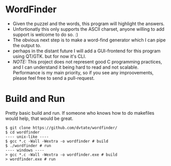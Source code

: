 # WordFinder
- Given the puzzel and the words, this program will highlight the answers. 
- Unfortionatly this only supports the ASCII charset, anyone willing to add support is welcome to do so. :)
- The obvious next step is to make a word-find generator which I can pipe the output to.
- perhaps in the distant future I will add a GUI-frontend for this program using QT/GTK. but for now it's CLI.
- *NOTE:* This project does not represent good C programming practices, and I can understand it being hard to read and not scalable. Performance is my main priority, so if you see any improovements, please feel free to send a pull-request.

# Build and Run
Pretty basic build and run. If someone who knows how to do makefiles would help, that would be great.
```
$ git clone https://github.com/dvtate/wordfinder/
$ cd wordfinder
---- unix-like ----
$ gcc *.c -Wall -Wextra -o wordfinder # build
$ ./wordfinder # run
---- windows ---- 
> gcc *.c -Wall -Wextra -o wordfinder.exe # build
> wordfinder.exe # run
```
